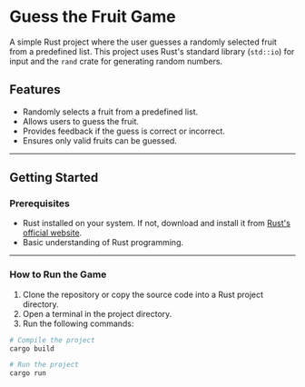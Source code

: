 # Guess the Fruit Game

A simple Rust project where the user guesses a randomly selected fruit from a predefined list. This project uses Rust's standard library (`std::io`) for input and the `rand` crate for generating random numbers.

## Features

- Randomly selects a fruit from a predefined list.
- Allows users to guess the fruit.
- Provides feedback if the guess is correct or incorrect.
- Ensures only valid fruits can be guessed.

---

## Getting Started

### Prerequisites

- Rust installed on your system. If not, download and install it from [Rust's official website](https://www.rust-lang.org/tools/install).
- Basic understanding of Rust programming.

---

### How to Run the Game

1. Clone the repository or copy the source code into a Rust project directory.
2. Open a terminal in the project directory.
3. Run the following commands:

```bash
# Compile the project
cargo build

# Run the project
cargo run
